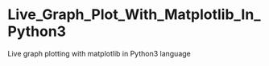 # Live_Graph_Plot_With_Matplotlib_In_Python3
Live graph plotting with matplotlib in Python3 language
